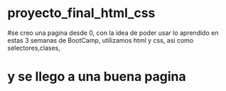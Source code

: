# proyecto_final_html_css
#se creo una pagina desde 0, con la idea de poder usar lo aprendido en estas 3 semanas de BootCamp, utilizamos html y css, asi como selectores,clases,
# y se llego a una buena pagina
